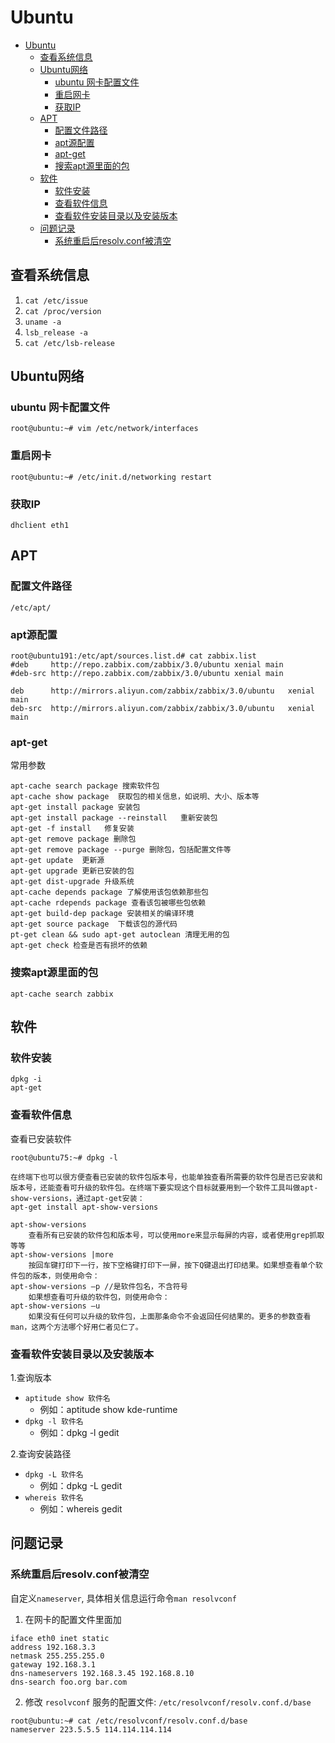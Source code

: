 # Ubuntu

<!-- TOC -->

- [Ubuntu](#ubuntu)
    - [查看系统信息](#查看系统信息)
    - [Ubuntu网络](#ubuntu网络)
        - [ubuntu 网卡配置文件](#ubuntu-网卡配置文件)
        - [重启网卡](#重启网卡)
        - [获取IP](#获取ip)
    - [APT](#apt)
        - [配置文件路径](#配置文件路径)
        - [apt源配置](#apt源配置)
        - [apt-get](#apt-get)
        - [搜索apt源里面的包](#搜索apt源里面的包)
    - [软件](#软件)
        - [软件安装](#软件安装)
        - [查看软件信息](#查看软件信息)
        - [查看软件安装目录以及安装版本](#查看软件安装目录以及安装版本)
    - [问题记录](#问题记录)
        - [系统重启后resolv.conf被清空](#系统重启后resolvconf被清空)

<!-- /TOC -->

## 查看系统信息

1. `cat /etc/issue`
2. `cat /proc/version`
3. `uname -a`
4. `lsb_release -a`
5. `cat /etc/lsb-release`

## Ubuntu网络

### ubuntu 网卡配置文件

    root@ubuntu:~# vim /etc/network/interfaces

### 重启网卡

    root@ubuntu:~# /etc/init.d/networking restart

### 获取IP

    dhclient eth1

## APT

### 配置文件路径

    /etc/apt/

### apt源配置

```shell
root@ubuntu191:/etc/apt/sources.list.d# cat zabbix.list
#deb     http://repo.zabbix.com/zabbix/3.0/ubuntu xenial main
#deb-src http://repo.zabbix.com/zabbix/3.0/ubuntu xenial main

deb      http://mirrors.aliyun.com/zabbix/zabbix/3.0/ubuntu   xenial  main
deb-src  http://mirrors.aliyun.com/zabbix/zabbix/3.0/ubuntu   xenial  main
```

### apt-get

常用参数

```shell
apt-cache search package 搜索软件包
apt-cache show package  获取包的相关信息，如说明、大小、版本等
apt-get install package 安装包
apt-get install package --reinstall   重新安装包
apt-get -f install   修复安装
apt-get remove package 删除包
apt-get remove package --purge 删除包，包括配置文件等
apt-get update  更新源
apt-get upgrade 更新已安装的包
apt-get dist-upgrade 升级系统
apt-cache depends package 了解使用该包依赖那些包
apt-cache rdepends package 查看该包被哪些包依赖
apt-get build-dep package 安装相关的编译环境
apt-get source package  下载该包的源代码
pt-get clean && sudo apt-get autoclean 清理无用的包
apt-get check 检查是否有损坏的依赖
```

### 搜索apt源里面的包

    apt-cache search zabbix

## 软件

### 软件安装

    dpkg -i
    apt-get

### 查看软件信息

查看已安装软件

```shell
root@ubuntu75:~# dpkg -l

在终端下也可以很方便查看已安装的软件包版本号，也能单独查看所需要的软件包是否已安装和版本号，还能查看可升级的软件包。在终端下要实现这个目标就要用到一个软件工具叫做apt-show-versions，通过apt-get安装：
apt-get install apt-show-versions

apt-show-versions
    查看所有已安装的软件包和版本号，可以使用more来显示每屏的内容，或者使用grep抓取等等
apt-show-versions |more
    按回车键打印下一行，按下空格键打印下一屏，按下Q键退出打印结果。如果想查看单个软件包的版本，则使用命令：
apt-show-versions –p //是软件包名，不含符号
    如果想查看可升级的软件包，则使用命令：
apt-show-versions –u
    如果没有任何可以升级的软件包，上面那条命令不会返回任何结果的。更多的参数查看man，这两个方法哪个好用仁者见仁了。
```

### 查看软件安装目录以及安装版本

1.查询版本

- `aptitude show 软件名`
    - 例如：aptitude show kde-runtime
- `dpkg -l 软件名`
    - 例如：dpkg -l gedit

2.查询安装路径

- `dpkg -L 软件名`
    - 例如：dpkg -L gedit
- `whereis 软件名`
    - 例如：whereis gedit

## 问题记录

### 系统重启后resolv.conf被清空

自定义`nameserver`, 具体相关信息运行命令`man resolvconf`

1. 在网卡的配置文件里面加

```shell
iface eth0 inet static
address 192.168.3.3
netmask 255.255.255.0
gateway 192.168.3.1
dns-nameservers 192.168.3.45 192.168.8.10
dns-search foo.org bar.com
```

2. 修改 `resolvconf` 服务的配置文件: `/etc/resolvconf/resolv.conf.d/base`

```shell
root@ubuntu:~# cat /etc/resolvconf/resolv.conf.d/base
nameserver 223.5.5.5 114.114.114.114
```